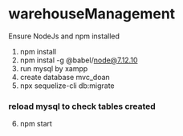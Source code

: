 # warehouseManagement
Ensure NodeJs and npm installed

1. npm install
2. npm instal -g @babel/node@7.12.10
3. run mysql by xampp
4. create database mvc_doan
5. npx sequelize-cli db:migrate
### reload mysql to check tables created
6. npm start
